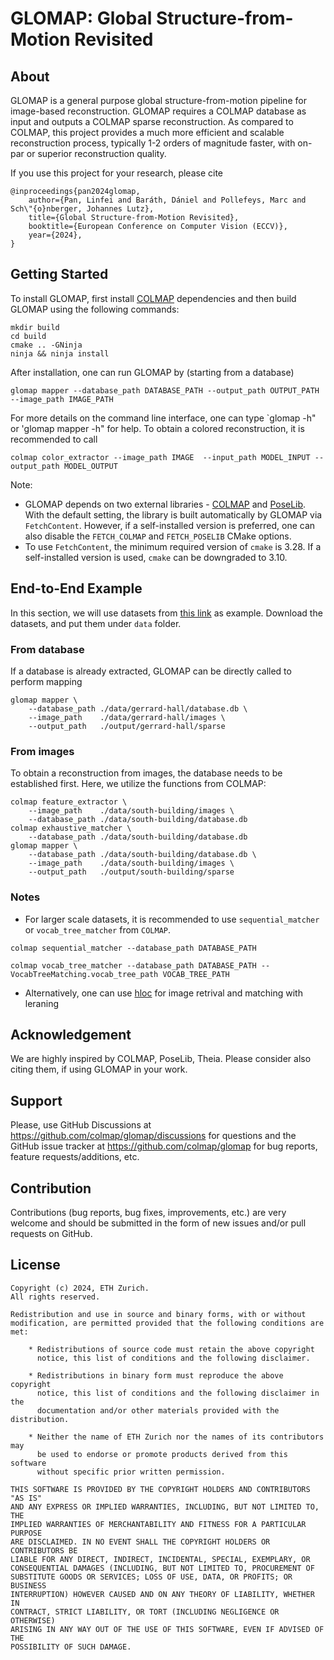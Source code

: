 # GLOMAP: Global Structure-from-Motion Revisited

## About

GLOMAP is a general purpose global structure-from-motion pipeline for
image-based reconstruction. GLOMAP requires a COLMAP database as input and
outputs a COLMAP sparse reconstruction. As compared to COLMAP, this project
provides a much more efficient and scalable reconstruction process, typically
1-2 orders of magnitude faster, with on-par or superior reconstruction quality.

If you use this project for your research, please cite
```
@inproceedings{pan2024glomap,
    author={Pan, Linfei and Baráth, Dániel and Pollefeys, Marc and Sch\"{o}nberger, Johannes Lutz},
    title={Global Structure-from-Motion Revisited},
    booktitle={European Conference on Computer Vision (ECCV)},
    year={2024},
}
```

## Getting Started

To install GLOMAP, first install [COLMAP](https://colmap.github.io/install.html#build-from-source)
dependencies and then build GLOMAP using the following commands: 
```
mkdir build
cd build
cmake .. -GNinja
ninja && ninja install
```
After installation, one can run GLOMAP by (starting from a database)
```
glomap mapper --database_path DATABASE_PATH --output_path OUTPUT_PATH --image_path IMAGE_PATH
```
For more details on the command line interface, one can type `glomap -h" or 'glomap mapper -h" for help.
To obtain a colored reconstruction, it is recommended to call
```
colmap color_extractor --image_path IMAGE  --input_path MODEL_INPUT --output_path MODEL_OUTPUT
```

Note:
- GLOMAP depends on two external libraries - [COLMAP](https://github.com/colmap/colmap) and [PoseLib](https://github.com/PoseLib/PoseLib).
  With the default setting, the library is built automatically by GLOMAP via `FetchContent`.
  However, if a self-installed version is preferred, one can also disable the `FETCH_COLMAP` and `FETCH_POSELIB` CMake options.
- To use `FetchContent`, the minimum required version of `cmake` is 3.28. If a self-installed version is used, `cmake` can be downgraded to 3.10.

## End-to-End Example

In this section, we will use datasets from [this link](demuc.de/colmap/datasets) as example.
Download the datasets, and put them under `data` folder.

### From database
If a database is already extracted, GLOMAP can be directly called to perform mapping
```
glomap mapper \
    --database_path ./data/gerrard-hall/database.db \
    --image_path    ./data/gerrard-hall/images \
    --output_path   ./output/gerrard-hall/sparse
```
### From images

To obtain a reconstruction from images, the database needs to be established
first. Here, we utilize the functions from COLMAP:
```
colmap feature_extractor \
    --image_path    ./data/south-building/images \
    --database_path ./data/south-building/database.db
colmap exhaustive_matcher \
    --database_path ./data/south-building/database.db 
glomap mapper \
    --database_path ./data/south-building/database.db \
    --image_path    ./data/south-building/images \
    --output_path   ./output/south-building/sparse
```

### Notes

- For larger scale datasets, it is recommended to use `sequential_matcher` or
  `vocab_tree_matcher` from `COLMAP`.
```
colmap sequential_matcher --database_path DATABASE_PATH

colmap vocab_tree_matcher --database_path DATABASE_PATH --VocabTreeMatching.vocab_tree_path VOCAB_TREE_PATH
```
- Alternatively, one can use
  [hloc](https://github.com/cvg/Hierarchical-Localization/) for image retrival
  and matching with leraning



## Acknowledgement

We are highly inspired by COLMAP, PoseLib, Theia. Please consider also citing
them, if using GLOMAP in your work.

## Support

Please, use GitHub Discussions at https://github.com/colmap/glomap/discussions
for questions and the GitHub issue tracker at https://github.com/colmap/glomap
for bug reports, feature requests/additions, etc.

## Contribution

Contributions (bug reports, bug fixes, improvements, etc.) are very welcome and
should be submitted in the form of new issues and/or pull requests on GitHub.

## License
```
Copyright (c) 2024, ETH Zurich.
All rights reserved.

Redistribution and use in source and binary forms, with or without
modification, are permitted provided that the following conditions are met:

    * Redistributions of source code must retain the above copyright
      notice, this list of conditions and the following disclaimer.

    * Redistributions in binary form must reproduce the above copyright
      notice, this list of conditions and the following disclaimer in the
      documentation and/or other materials provided with the distribution.

    * Neither the name of ETH Zurich nor the names of its contributors may
      be used to endorse or promote products derived from this software
      without specific prior written permission.

THIS SOFTWARE IS PROVIDED BY THE COPYRIGHT HOLDERS AND CONTRIBUTORS "AS IS"
AND ANY EXPRESS OR IMPLIED WARRANTIES, INCLUDING, BUT NOT LIMITED TO, THE
IMPLIED WARRANTIES OF MERCHANTABILITY AND FITNESS FOR A PARTICULAR PURPOSE
ARE DISCLAIMED. IN NO EVENT SHALL THE COPYRIGHT HOLDERS OR CONTRIBUTORS BE
LIABLE FOR ANY DIRECT, INDIRECT, INCIDENTAL, SPECIAL, EXEMPLARY, OR
CONSEQUENTIAL DAMAGES (INCLUDING, BUT NOT LIMITED TO, PROCUREMENT OF
SUBSTITUTE GOODS OR SERVICES; LOSS OF USE, DATA, OR PROFITS; OR BUSINESS
INTERRUPTION) HOWEVER CAUSED AND ON ANY THEORY OF LIABILITY, WHETHER IN
CONTRACT, STRICT LIABILITY, OR TORT (INCLUDING NEGLIGENCE OR OTHERWISE)
ARISING IN ANY WAY OUT OF THE USE OF THIS SOFTWARE, EVEN IF ADVISED OF THE
POSSIBILITY OF SUCH DAMAGE.
```